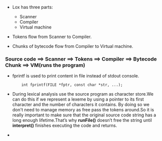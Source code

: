 - Lox has three parts:

  - Scanner
  - Compiler
  - Virtual machine

- Tokens flow from Scanner to Compiler.
- Chunks of bytecode flow from Compiler to Virtual machine.

### Source code ==> Scanner ==> Tokens ==> Compiler ==> Bytecode Chunk ==> VM(runs the program)

- fprintf is used to print content in file instead of stdout console.
  ```
      int fprintf(FILE *fptr, const char *str, ...);
  ```
- During lexical analysis use the source program as character store.We can do this if we represent a lexeme by using a pointer to its first character and the number of characters it contains. By doing so we don't need to manage memory as free pass the tokens around.So it is really important to make sure that the original source code string has a long enough lifetime.That’s why **runFile()** doesn’t free the string until **interpret()** finishes executing the code and returns.

-
